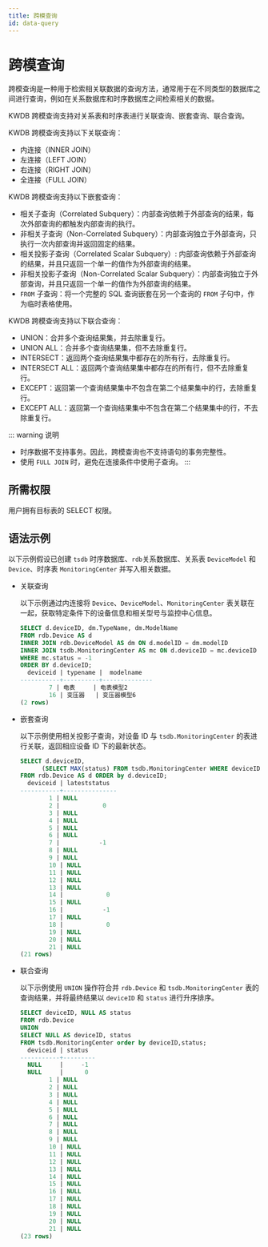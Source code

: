```yaml
---
title: 跨模查询
id: data-query
---
```



# 跨模查询

跨模查询是一种用于检索相关联数据的查询方法，通常用于在不同类型的数据库之间进行查询，例如在关系数据库和时序数据库之间检索相关的数据。


KWDB 跨模查询支持对关系表和时序表进行关联查询、嵌套查询、联合查询。

KWDB 跨模查询支持以下关联查询：

- 内连接（INNER JOIN）
- 左连接（LEFT JOIN）
- 右连接（RIGHT JOIN）
- 全连接（FULL JOIN）

KWDB 跨模查询支持以下嵌套查询：

- 相关子查询（Correlated Subquery）：内部查询依赖于外部查询的结果，每次外部查询的都触发内部查询的执行。
- 非相关子查询（Non-Correlated Subquery）：内部查询独立于外部查询，只执行一次内部查询并返回固定的结果。
- 相关投影子查询（Correlated Scalar Subquery）: 内部查询依赖于外部查询的结果，并且只返回一个单一的值作为外部查询的结果。
- 非相关投影子查询（Non-Correlated Scalar Subquery）：内部查询独立于外部查询，并且只返回一个单一的值作为外部查询的结果。
- `FROM` 子查询：将一个完整的 SQL 查询嵌套在另一个查询的 `FROM` 子句中，作为临时表格使用。

KWDB 跨模查询支持以下联合查询：

- UNION：合并多个查询结果集，并去除重复行。
- UNION ALL：合并多个查询结果集，但不去除重复行。
- INTERSECT：返回两个查询结果集中都存在的所有行，去除重复行。
- INTERSECT ALL：返回两个查询结果集中都存在的所有行，但不去除重复行。
- EXCEPT：返回第一个查询结果集中不包含在第二个结果集中的行，去除重复行。
- EXCEPT ALL：返回第一个查询结果集中不包含在第二个结果集中的行，不去除重复行。

::: warning 说明

- 时序数据不支持事务。因此，跨模查询也不支持语句的事务完整性。
- 使用 `FULL JOIN` 时，避免在连接条件中使用子查询。
:::

## 所需权限

用户拥有目标表的 SELECT 权限。

## 语法示例

以下示例假设已创建 `tsdb` 时序数据库、`rdb`关系数据库、关系表 `DeviceModel` 和 `Device`、时序表 `MonitoringCenter` 并写入相关数据。

- 关联查询

    以下示例通过内连接将 `Device`、`DeviceModel`、`MonitoringCenter` 表关联在一起，获取特定条件下的设备信息和相关型号与监控中心信息。

    ```sql
    SELECT d.deviceID, dm.TypeName, dm.ModelName
    FROM rdb.Device AS d
    INNER JOIN rdb.DeviceModel AS dm ON d.modelID = dm.modelID
    INNER JOIN tsdb.MonitoringCenter AS mc ON d.deviceID = mc.deviceID
    WHERE mc.status = -1
    ORDER BY d.deviceID;
      deviceid | typename |  modelname
    -----------+----------+--------------
            7 | 电表     | 电表模型2
            16 | 变压器   | 变压器模型6
    (2 rows)
    ```

- 嵌套查询

    以下示例使用相关投影子查询，对设备 ID 与 `tsdb.MonitoringCenter` 的表进行关联，返回相应设备 ID 下的最新状态。

    ```sql
    SELECT d.deviceID,
          (SELECT MAX(status) FROM tsdb.MonitoringCenter WHERE deviceID = d.deviceID) AS LatestStatus
    FROM rdb.Device AS d ORDER by d.deviceID;
      deviceid | lateststatus
    -----------+---------------
            1 | NULL
            2 |            0
            3 | NULL
            4 | NULL
            5 | NULL
            6 | NULL
            7 |           -1
            8 | NULL
            9 | NULL
            10 | NULL
            11 | NULL
            12 | NULL
            13 | NULL
            14 |            0
            15 | NULL
            16 |           -1
            17 | NULL
            18 |            0
            19 | NULL
            20 | NULL
            21 | NULL
    (21 rows)
    ```

- 联合查询

    以下示例使用 `UNION` 操作符合并 `rdb.Device` 和 `tsdb.MonitoringCenter` 表的查询结果，并将最终结果以 `deviceID` 和 `status` 进行升序排序。

    ```sql
    SELECT deviceID, NULL AS status
    FROM rdb.Device
    UNION
    SELECT NULL AS deviceID, status
    FROM tsdb.MonitoringCenter order by deviceID,status;
      deviceid | status
    -----------+---------
      NULL     |     -1
      NULL     |      0
            1 | NULL
            2 | NULL
            3 | NULL
            4 | NULL
            5 | NULL
            6 | NULL
            7 | NULL
            8 | NULL
            9 | NULL
            10 | NULL
            11 | NULL
            12 | NULL
            13 | NULL
            14 | NULL
            15 | NULL
            16 | NULL
            17 | NULL
            18 | NULL
            19 | NULL
            20 | NULL
            21 | NULL
    (23 rows)
    ```
